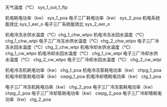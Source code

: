 天气温度（℃） sys_1_out_1_ftp


机电耗电功率（kw） sys_1_poa
电子三厂耗电功率（kw） sys_2_poa
机电系统能效比 sys_1_eer_o
电子三厂系统能效比 sys_2_eer_o



机电冷冻水供水温度（℃）chg_1_chw_wtpo
机电冷冻水回水温度（℃）chg_1_chw_wtpi
电子三厂冷冻水供水温度（℃）chg_2_chw_wtpo
电子三厂冷冻水回水温度（℃）chg_2_chw_wtpi
机电冷却水供水温度（℃） chg_1_cw_wtpo
机电冷却水回水温度（℃） chg_1_cw_wtpi
电子三厂冷却水供水温度（℃） chg_2_cw_wtpo
电子三厂冷却水回水温度（℃） chg_2_cw_wtpi



机电冷冻机耗电功率（kw） chg_1_poa
机电冷冻泵耗电功率（kw） chpg_1_poa
机电冷却泵耗电功率（kw） cwpg_1_poa
机电冷却塔耗电功率（kw） ctg_1_poa


电子三厂冷冻机耗电功率（kw） chg_2_poa
电子三厂冷冻泵耗电功率（kw） chpg_2_poa
电子三厂冷却泵耗电功率（kw） cwpg_2_poa
电子三厂冷却塔耗电功率（kw） ctg_2_poa